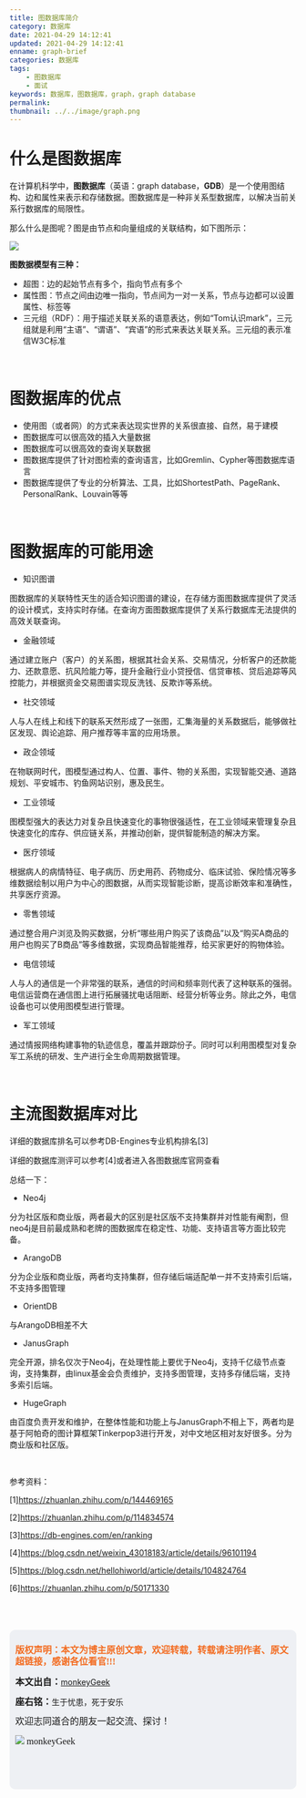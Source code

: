 ```yaml
---
title: 图数据库简介
category: 数据库
date: 2021-04-29 14:12:41
updated: 2021-04-29 14:12:41
enname: graph-brief
categories: 数据库
tags:
	- 图数据库
	- 面试
keywords: 数据库，图数据库，graph，graph database
permalink:
thumbnail: ../../image/graph.png
---
```


# 什么是图数据库

在计算机科学中，**图数据库**（英语：graph database，**GDB**）是一个使用图结构、边和属性来表示和存储数据。<!--more-->图数据库是一种非关系型数据库，以解决当前关系行数据库的局限性。

那么什么是图呢？图是由节点和向量组成的关联结构，如下图所示：

![](../../../../image/graph.png)



**图数据模型有三种：**

- 超图：边的起始节点有多个，指向节点有多个
- 属性图：节点之间由边唯一指向，节点间为一对一关系，节点与边都可以设置属性、标签等
- 三元组（RDF）：用于描述关联关系的语意表达，例如“Tom认识mark”，三元组就是利用“主语”、“谓语”、“宾语”的形式来表达关联关系。三元组的表示准信W3C标准



</br>

# 图数据库的优点

- 使用图（或者网）的方式来表达现实世界的关系很直接、自然，易于建模
- 图数据库可以很高效的插入大量数据
- 图数据库可以很高效的查询关联数据
- 图数据库提供了针对图检索的查询语言，比如Gremlin、Cypher等图数据库语言
- 图数据库提供了专业的分析算法、工具，比如ShortestPath、PageRank、PersonalRank、Louvain等等



</br>

# 图数据库的可能用途

- 知识图谱

图数据库的关联特性天生的适合知识图谱的建设，在存储方面图数据库提供了灵活的设计模式，支持实时存储。在查询方面图数据库提供了关系行数据库无法提供的高效关联查询。



- 金融领域

通过建立账户（客户）的关系图，根据其社会关系、交易情况，分析客户的还款能力、还款意愿、抗风险能力等，提升金融行业小贷授信、信贷审核、贷后追踪等风控能力，并根据资金交易图谱实现反洗钱、反欺诈等系统。



- 社交领域

人与人在线上和线下的联系天然形成了一张图，汇集海量的关系数据后，能够做社区发现、舆论追踪、用户推荐等丰富的应用场景。



- 政企领域

在物联网时代，图模型通过构人、位置、事件、物的关系图，实现智能交通、道路规划、平安城市、钓鱼网站识别，惠及民生。



- 工业领域

图模型强大的表达力对复杂且快速变化的事物很强适性，在工业领域来管理复杂且快速变化的库存、供应链关系，并推动创新，提供智能制造的解决方案。



- 医疗领域

根据病人的病情特征、电子病历、历史用药、药物成分、临床试验、保险情况等多维数据绘制以用户为中心的图数据，从而实现智能诊断，提高诊断效率和准确性，共享医疗资源。



- 零售领域

通过整合用户浏览及购买数据，分析“哪些用户购买了该商品”以及“购买A商品的用户也购买了B商品”等多维数据，实现商品智能推荐，给买家更好的购物体验。



- 电信领域

人与人的通信是一个非常强的联系，通信的时间和频率则代表了这种联系的强弱。电信运营商在通信图上进行拓展骚扰电话阻断、经营分析等业务。除此之外，电信设备也可以使用图模型进行管理。



- 军工领域

通过情报网络构建事物的轨迹信息，覆盖并跟踪份子。同时可以利用图模型对复杂军工系统的研发、生产进行全生命周期数据管理。



</br>

# 主流图数据库对比

详细的数据库排名可以参考DB-Engines专业机构排名[3]

详细的数据库测评可以参考[4]或者进入各图数据库官网查看



总结一下：

- Neo4j

分为社区版和商业版，两者最大的区别是社区版不支持集群并对性能有阉割，但neo4j是目前最成熟和老牌的图数据库在稳定性、功能、支持语言等方面比较完备。

- ArangoDB

分为企业版和商业版，两者均支持集群，但存储后端适配单一并不支持索引后端，不支持多图管理

- OrientDB

与ArangoDB相差不大

- JanusGraph

完全开源，排名仅次于Neo4j，在处理性能上要优于Neo4j，支持千亿级节点查询，支持集群，由linux基金会负责维护，支持多图管理，支持多存储后端，支持多索引后端。

- HugeGraph

由百度负责开发和维护，在整体性能和功能上与JanusGraph不相上下，两者均是基于阿帕奇的图计算框架Tinkerpop3进行开发，对中文地区相对友好很多。分为商业版和社区版。



</br>

参考资料：

[1]https://zhuanlan.zhihu.com/p/144469165

[2]https://zhuanlan.zhihu.com/p/114834574

[3]https://db-engines.com/en/ranking

[4]https://blog.csdn.net/weixin_43018183/article/details/96101194

[5]https://blog.csdn.net/hellohiworld/article/details/104824764

[6]https://zhuanlan.zhihu.com/p/50171330

</br>

</br>

</br>

<script>
var _hmt = _hmt || [];
(function() {
  var hm = document.createElement("script");
  hm.src = "https://hm.baidu.com/hm.js?2f798e6b269c8a40f12bef25d7f1876d";
  var s = document.getElementsByTagName("script")[0]; 
  s.parentNode.insertBefore(hm, s);
})();
</script>

<div style="height:260px; background-color:rgb(238,240,244); padding:10px;border-radius:10px;">
    <p style="color:#f36c21;font:bold 16px/20px 'kaiTi';">
      版权声明：本文为博主原创文章，欢迎转载，转载请注明作者、原文超链接，感谢各位看官!!!
    </p>
    <p>
      <span style="font:bold 16px/20px 'kaiTi';">本文出自：</span><a href="https://monkeyGeek369.github.io">monkeyGeek</a> 
    </p>
    <p>
      <span style="font:bold 16px/20px 'kaiTi';">座右铭：</span><span>生于忧患，死于安乐</span> 
    </p>
    <p>
      <span style="font:16px/20px 'kaiTi';">欢迎志同道合的朋友一起交流、探讨！</span> 
    </p>
    <img style="height:auto; width:auto;flot:left;" src="../../../../image/monkey64.png" /><span style="font:16px/20px 'kaiTi';flot:left;">   monkeyGeek</span>


